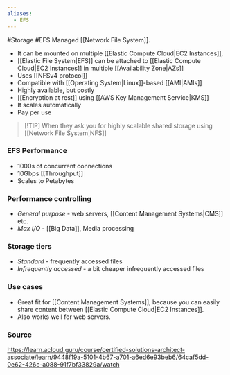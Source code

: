 ```yaml
---
aliases:
  - EFS
---
```

#Storage #EFS 
Managed [[Network File System]].
* It can be mounted on multiple [[Elastic Compute Cloud|EC2 Instances]],
* [[Elastic File System|EFS]] can be attached to [[Elastic Compute Cloud|EC2 Instances]] in multiple [[Availability Zone|AZs]]
* Uses [[NFSv4 protocol]]
* Compatible with [[Operating System|Linux]]-based [[AMI|AMIs]]
* Highly available, but costly
* [[Encryption at rest]] using [[AWS Key Management Service|KMS]]
* It scales automatically
* Pay per use

> [!TIP] When they ask you for highly scalable shared storage using [[Network File System|NFS]]

### EFS Performance
* 1000s of concurrent connections
* 10Gbps [[Throughput]]
* Scales to Petabytes
### Performance controlling
* *General purpose* - web servers, [[Content Management Systems|CMS]] etc.
* *Max I/O* - [[Big Data]], Media processing
### Storage tiers
* *Standard* - frequently accessed files
* *Infrequently accessed* - a bit cheaper infrequently accessed files

### Use cases
* Great fit for [[Content Management Systems]], because you can easily share content between [[Elastic Compute Cloud|EC2 Instances]].
* Also works well for web servers.
### Source
https://learn.acloud.guru/course/certified-solutions-architect-associate/learn/9448f19a-5101-4b67-a701-a6ed6e93beb6/64caf5dd-0e62-426c-a088-91f7bf33829a/watch